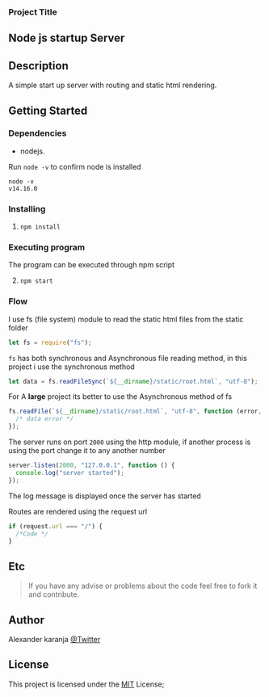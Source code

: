 ### Project Title

## Node js startup Server

## Description

A simple start up server with routing and static html rendering.

## Getting Started

### Dependencies

- nodejs.

Run `node -v` to confirm node is installed

```
node -v
v14.16.0
```

### Installing

1.  `npm install`

### Executing program

The program can be executed through npm script

2.  `npm start`

### Flow

I use fs (file system) module to read the static html files from the static folder

```javascript
let fs = require("fs");
```

`fs` has both synchronous and Asynchronous file reading method, in this project i use the synchronous method

```javascript
let data = fs.readFileSync(`${__dirname}/static/root.html`, "utf-8");
```

For A **large** project its better to use the Asynchronous method of fs

```javascript
fs.readFile(`${__dirname}/static/root.html`, "utf-8", function (error, data) {
  /* data error */
});
```

The server runs on port `2000` using the http module, if another process is using the port change it to any another number

```javascript
server.listen(2000, "127.0.0.1", function () {
  console.log("server started");
});
```

The log message is displayed once the server has started

Routes are rendered using the request url

```javascript
if (request.url === "/") {
  /*Code */
}
```

## Etc

> If you have any advise or problems about the code feel free to fork it and contribute.

## Author

Alexander karanja
[@Twitter](https://twitter.com/aknjoroge)

## License

This project is licensed under the [MIT](https://opensource.org/licenses/MIT) License;
